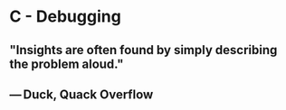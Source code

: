 # C - Debugging

## "Insights are often found by simply describing the problem aloud."
## — Duck, Quack Overflow
